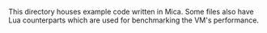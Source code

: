 This directory houses example code written in Mica. Some files also have Lua counterparts which
are used for benchmarking the VM's performance.
